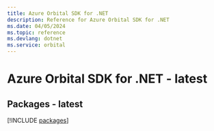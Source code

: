 ```yaml
---
title: Azure Orbital SDK for .NET
description: Reference for Azure Orbital SDK for .NET
ms.date: 04/05/2024
ms.topic: reference
ms.devlang: dotnet
ms.service: orbital
---
```

# Azure Orbital SDK for .NET - latest
## Packages - latest
[!INCLUDE [packages](orbital-index.md)]